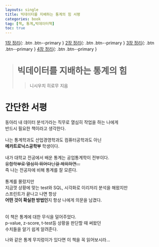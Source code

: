 ```yaml
---
layouts: single
title: 빅데이터를 지배하는 통계의 힘 서평
categories: book
tag: [책, 통계,빅데이터책]
toc: true
---
```

[1장 정리](https://rimsm.github.io/book/%EB%B9%85%EB%8D%B0%EC%9D%B4%ED%84%B0%EB%A5%BC-%EC%A7%80%EB%B0%B0%ED%95%98%EB%8A%94-%ED%86%B5%EA%B3%84%EC%9D%98-%ED%9E%98-1%EC%9E%A5/){: .btn .btn--primary }
[2장 정리](#link){: .btn .btn--primary }
[3장 정리](#link){: .btn .btn--primary }
[4장 정리](#link){: .btn .btn--primary }
> # 빅데이터를 지배하는 통계의 힘 
>> 니시우치 히로무 지음

# 간단한 서평

동아리 내 데이터 분석가라는 직무로 열심히 작업을 하는 나에게    
반드시 필요한 책이라고 생각한다.   
<br>
나는 통계학과도 산업경영학과도 컴퓨터공학과도 아닌    
**메카트로닉스공학부** 학생이다.    
<br>
내가 대학교 전공에서 배운 통계는 공업통계학이 전부이다.    
~~융합학부로 열심히 뛰어다닌걸 제외하면...~~   
즉 나는 전공자에 비해 통계를 잘 모른다.     
<br>
통계를 몰랐지만    
지금껏 상황에 맞는 test와 SQL, 시각화로 이리저리 분석을 해왔지만   
스프린트가 끝나고 나면 항상   
**어떤 것이 확실한 방법인**지 항상 나에게 의문을 남겼다.    
<br>
<br>
이 책은 통계에 대한 무식을 덜어주었다.       
p-value, z-score, t-test등 상황을 판단할 때 써왔던   
수치들을 알기 쉽게 알려준다.    

나와 같은 통계 무지렁이가 있다면 이 책을 꼭 읽어보시라... 
